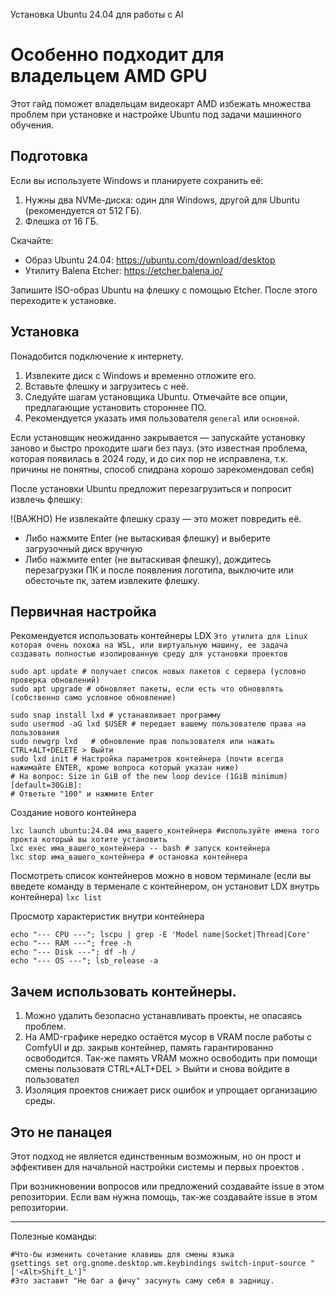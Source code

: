 Установка Ubuntu 24.04 для работы с AI

Особенно подходит для владельцем AMD GPU
==================================================

Этот гайд поможет владельцам видеокарт AMD избежать множества проблем при установке и настройке Ubuntu под задачи машинного обучения.

Подготовка
----------

Если вы используете Windows и планируете сохранить её:

1. Нужны два NVMe-диска: один для Windows, другой для Ubuntu (рекомендуется от 512 ГБ).
2. Флешка от 16 ГБ.

Скачайте:

- Образ Ubuntu 24.04: https://ubuntu.com/download/desktop
- Утилиту Balena Etcher: https://etcher.balena.io/

Запишите ISO-образ Ubuntu на флешку с помощью Etcher. После этого переходите к установке.

Установка
---------

Понадобится подключение к интернету.

1. Извлеките диск с Windows и временно отложите его.
2. Вставьте флешку и загрузитесь с неё.
3. Следуйте шагам установщика Ubuntu. Отмечайте все опции, предлагающие установить стороннее ПО.
4. Рекомендуется указать имя пользователя `general` или `основной`.

Если установщик неожиданно закрывается — запускайте установку заново и быстро проходите шаги без пауз.
(это известная проблема, которая появилась в 2024 году, и до сих пор не исправлена, т.к. причины не понятны,
способ спидрана хорошо зарекомендовал себя)

После установки Ubuntu предложит перезагрузиться и попросит извлечь флешку:

!(ВАЖНО) Не извлекайте флешку сразу — это может повредить её.  
- Либо нажмите Enter (не вытаскивая флешку) и выберите загрузочный диск вручную
- Либо нажмите enter (не вытаскивая флешку), дождитесь перезагрузки ПК и после появления логотипа, выключите или обесточьте пк, затем извлеките флешку.

Первичная настройка
--------------------

Рекомендуется использовать контейнеры LDX `Это утилита для Linux которая очень похожа на WSL, или виртуальную машину,
ее задача создавать полностью изолированную среду для установки проектов`

```bush
sudo apt update # получает список новых пакетов с сервера (условно проверка обновлений)
sudo apt upgrade # обновляет пакеты, если есть что обноввлять (собственно само условное обновление)

sudo snap install lxd # устанавливает программу
sudo usermod -aG lxd $USER # передает вашему пользователю права на пользования
sudo newgrp lxd   # обновление прав пользователя или нажать CTRL+ALT+DELETE > Выйти 
sudo lxd init # Настройка параметров контейнера (почти всегда нажимайте ENTER, кроме вопроса который указан ниже)
# На вопрос: Size in GiB of the new loop device (1GiB minimum) [default=30GiB]: 
# Ответьте "100" и нажмите Enter
```
Создание нового контейнера
```
lxc launch ubuntu:24.04 има_вашего_контейнера #используйте имена того прокта который вы хотите установить
lxc exec има_вашего_контейнера -- bash # запуск контейнера
lxc stop има_вашего_контейнера # остановка контейнера
```

Посмотреть список контейнеров можно в новом терминале (если вы введете команду в терменале с контейнером, он установит LDX внутрь контейнера)
`lxc list`

Просмотр характеристик внутри контейнера
```
echo "--- CPU ---"; lscpu | grep -E 'Model name|Socket|Thread|Core'
echo "--- RAM ---"; free -h
echo "--- Disk ---"; df -h /
echo "--- OS ---"; lsb_release -a
```



Зачем использовать контейнеры.
------------------------------------------

1. Можно удалить безопасно устанавливать проекты, не опасаясь проблем.
2. На AMD-графике нередко остаётся мусор в VRAM после работы с ComfyUI и др. закрыв контейнер, память гарантированно освободится.
Так-же память VRAM можно освободить при помощи смены пользоватя CTRL+ALT+DEL > Выйти и снова войдите в пользовател
3. Изоляция проектов снижает риск ошибок и упрощает организацию среды.

Это не панацея
----------

Этот подход не является единственным возможным, но он прост и эффективен для начальной настройки системы и первых проектов .

При возникновении вопросов или предложений создавайте issue в этом репозитории.
Если вам нужна помощь, так-же создавайте issue в этом репозитории.



------




Полезные команды:
```
#Что-бы изменить сочетание клавишь для смены языка
gsettings set org.gnome.desktop.wm.keybindings switch-input-source "['<Alt>Shift_L']"
#Это заставит "Не баг а фичу" засунуть саму себя в задницу.
